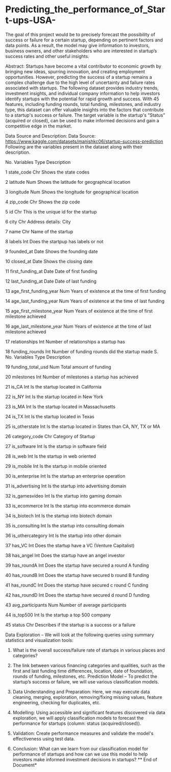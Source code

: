 # Predicting_the_performance_of_Start-ups-USA-
The goal of this project would be to precisely forecast the possibility of success or failure for a  certain startup, depending on pertinent factors and data points. As a result, the model may  give information to investors, business owners, and other stakeholders who are interested in  startup’s success rates and other useful insights.


Abstract:
Startups have become a vital contributor to economic growth by bringing new ideas, spurring 
innovation, and creating employment opportunities. However, predicting the success of a 
startup remains a complex challenge due to the high level of uncertainty and failure rates 
associated with startups. The following dataset provides industry trends, investment insights, 
and individual company information to help investors identify startups with the potential for 
rapid growth and success. With 45 features, including funding rounds, total funding, 
milestones, and industry type, this dataset can offer valuable insights into the factors that 
contribute to a startup's success or failure. The target variable is the startup's “Status”
(acquired or closed), can be used to make informed decisions and gain a competitive edge in 
the market.


Data Source and Description:
Data Source: https://www.kaggle.com/datasets/manishkc06/startup-success-prediction
Following are the variables present in the dataset along with their description.


No. Variables Type Description

1 state_code Chr Shows the state codes

2 latitude Num Shows the latitude for geographical location

3 longitude Num Shows the longitude for geographical location

4 zip_code Chr Shows the zip code

5 id Chr This is the unique id for the startup

6 city Chr Address details: City

7 name Chr Name of the startup

8 labels Int Does the startpup has labels or not

9 founded_at Date Shows the founding date

10 closed_at Date Shows the closing date

11 first_funding_at Date Date of first funding

12 last_funding_at Date Date of last funding

13 age_first_funding_year Num Years of existence at the time of first funding

14 age_last_funding_year Num Years of existence at the time of last funding

15 age_first_milestone_year Num Years of existence at the time of first milestone achieved

16 age_last_milestone_year Num Years of existence at the time of last milestone achieved

17 relationships Int Number of relationships a startup has

18 funding_rounds Int Number of funding rounds did the startup made S. No. Variables Type Description

19 funding_total_usd Num Total amount of funding

20 milestones Int Number of milestones a startup has achieved

21 is_CA Int Is the startup located in California

22 is_NY Int Is the startup located in New York

23 is_MA Int Is the startup located in Massachusetts

24 is_TX Int Is the startup located in Texas

25 is_otherstate Int Is the startup located in States than CA, NY, TX or MA

26 category_code Chr Category of Startup

27 is_software Int Is the startup in software field

28 is_web Int Is the startup in web oriented

29 is_mobile Int Is the startup in mobile oriented

30 is_enterprise Int Is the startup an enterprise operation


31 is_advertising Int Is the startup into advertising domain

32 is_gamesvideo Int Is the startup into gaming domain

33 is_ecommerce Int Is the startup into ecommerce domain

34 is_biotech Int Is the startup into biotech domain

35 is_consulting Int Is the startup into consulting domain

36 is_othercategory Int Is the startup into other domain

37 has_VC Int Does the startup have a VC (Venture Capitalist)

38 has_angel Int Does the startup have an angel investor

39 has_roundA Int Does the startup have secured a round A funding

40 has_roundB Int Does the startup have secured b round B funding

41 has_roundC Int Does the startup have secured c round C funding

42 has_roundD Int Does the startup have secured d round D funding

43 avg_participants Num Number of average participants

44 is_top500 Int Is the startup a top 500 company

45 status Chr Describes if the startup is a success or a failure


Data Exploration – We will look at the following queries using summary statistics and 
visualization tools:

1. What is the overall success/failure rate of startups in various places and categories?
2. The link between various financing categories and qualities, such as the first and last 
funding time differences, location, date of foundation, rounds of funding, milestones, etc.
Prediction Model – To predict the startup’s success or failure, we will use various 
classification models.


1. Data Understanding and Preparation: Here, we may execute data cleaning, merging, 
exploration, removing/fixing missing values, feature engineering, checking for duplicates,
etc.
2. Modelling: Using accessible and significant features discovered via data exploration, we 
will apply classification models to forecast the performance for startups (column: status 
(acquired/closed)).
3. Validation: Create performance measures and validate the model's effectiveness using 
test data.
4. Conclusion: What can we learn from our classification model for performance of startups
and how can we use this model to help investors make informed investment decisions in 
startups?
** End of Document*
